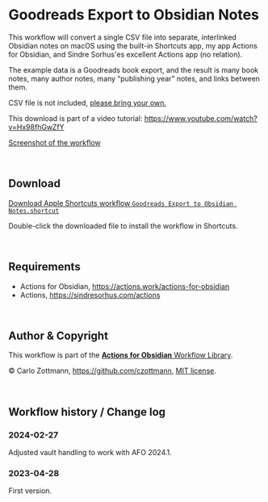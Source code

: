 # Goodreads Export to Obsidian Notes

This workflow will convert a single CSV file into separate, interlinked Obsidian notes on macOS using the built-in Shortcuts app, my app Actions for Obsidian, and Sindre Sorhus'es excellent Actions app (no relation).

The example data is a Goodreads book export, and the result is many book notes, many author notes, many “publishing year” notes, and links between them.

CSV file is not included, [please bring your own.](https://help.goodreads.com/s/article/How-do-I-import-or-export-my-books-1553870934590)

This download is part of a video tutorial: https://www.youtube.com/watch?v=Hx98fhGwZfY

[Screenshot of the workflow](<Goodreads Export to Obsidian Notes.png>)

&nbsp;

## Download

[Download Apple Shortcuts workflow `Goodreads Export to Obsidian Notes.shortcut`](<Goodreads Export to Obsidian Notes.shortcut?raw=1>)

Double-click the downloaded file to install the workflow in Shortcuts.

&nbsp;

## Requirements

- Actions for Obsidian, https://actions.work/actions-for-obsidian
- Actions, https://sindresorhus.com/actions

&nbsp;

## Author & Copyright

This workflow is part of the [**Actions for Obsidian** Workflow Library](https://actions.work/actions-for-obsidian/workflows).

&copy; Carlo Zottmann, https://github.com/czottmann, [MIT license](../LICENSE).

&nbsp;

## Workflow history / Change log

### 2024-02-27

Adjusted vault handling to work with AFO 2024.1.

### 2023-04-28

First version.
